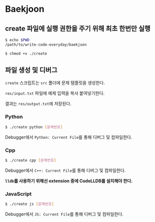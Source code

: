 # Baekjoon

## create 파일에 실행 권한을 주기 위해 최초 한번만 실행

```sh
$ echo $PWD
/path/to/write-code-everyday/baekjoon

$ chmod +x ./create
```

## 파일 생성 및 디버그

`create` 스크립트는 `src` 폴더에 문제 템플릿을 생성한다.

`res/input.txt` 파일에 예제 입력을 복사 붙여넣기한다.

결과는 `res/output.txt`에 저장된다.

### Python

```sh
$ ./create python [문제번호]
```

Debugger에서 `Python: Current File`를 통해 디버그 및 컴파일한다.

### Cpp

```sh
$ ./create cpp [문제번호]
```

Debugger에서 `C++: Current File`를 통해 디버그 및 컴파일한다.

**`lldb`를 사용하기 위해선 extension 중에 CodeLLDB를 설치해야 한다.**

### JavaScript

```sh
$ ./create js [문제번호]
```

Debugger에서 `JS: Current File`를 통해 디버그 및 컴파일한다.
